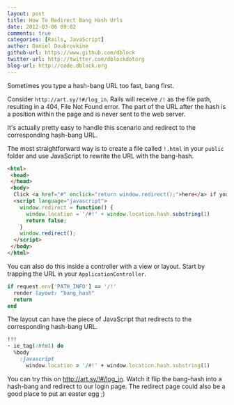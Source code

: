 ```yaml
---
layout: post
title: How To Redirect Bang Hash Urls
date: 2012-03-06 09:02
comments: true
categories: [Rails, JavaScript]
author: Daniel Doubrovkine
github-url: https://www.github.com/dblock
twitter-url: http://twitter.com/dblockdotorg
blog-url: http://code.dblock.org
---
```

Sometimes you type a hash-bang URL too fast, bang first.

Consider `http://art.sy/!#/log_in`. Rails will receive `/!` as the file path, resulting in a 404, File Not Found error. The part of the URL after the hash is a position within the page and is never sent to the web server.

It's actually pretty easy to handle this scenario and redirect to the corresponding hash-bang URL.

The most straightforward way is to create a file called `!.html` in your `public` folder and use JavaScript to rewrite the URL with the bang-hash.

``` html public/!.html
<html>
 <head>
 </head>
 <body>
  Click <a href="#" onclick="return window.redirect();">here</a> if you're not redirected ...
  <script language="javascript">
    window.redirect = function() {
      window.location = '/#!' + window.location.hash.substring(1)
      return false;
    }
    window.redirect();
  </script>
 </body>
</html>
```

You can also do this inside a controller with a view or layout. Start by trapping the URL in your `ApplicationController`.

``` ruby app/controllers/application_controller.rb
if request.env['PATH_INFO'] == '/!'
  render layout: "bang_hash"
  return
end
```

The layout can have the piece of JavaScript that redirects to the corresponding hash-bang URL.

``` ruby app/views/layouts/bang_hash.html.haml
!!!
- ie_tag(:html) do
  %body
    :javascript
      window.location = '/#!' + window.location.hash.substring(1)
```

You can try this on <a href="http://art.sy/!#/log_in" target="_blank">http://art.sy/!#/log_in</a>. Watch it flip the bang-hash into a hash-bang and redirect to our login page. The redirect page could also be a good place to put an easter egg ;)
